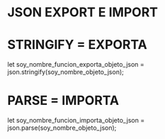 # JSON EXPORT E IMPORT

# STRINGIFY = EXPORTA
<!-- objeto = cadena de caracteres en formato json -->
let soy_nombre_funcion_exporta_objeto_json = json.stringify(soy_nombre_objeto_json);
# PARSE = IMPORTA
<!-- cadena de caracteres = objeto -->
let soy_nombre_funcion_importa_objeto_json = json.parse(soy_nombre_objeto_json);